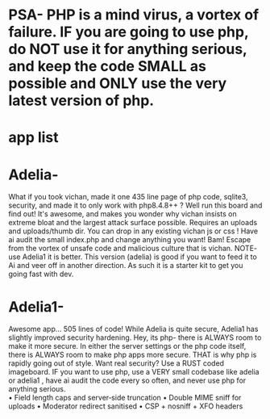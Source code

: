 # PSA- PHP is a mind virus, a vortex of failure. IF you are going to use php, do NOT use it for anything serious, and keep the code SMALL as possible and ONLY use the very latest version of php.


# app list

 # Adelia- 

What if you took vichan, made it one 435 line page of php code, sqlite3, security, and made it to only work with php8.4.8++ ? Well run this board and find out! It's awesome, and makes you wonder why vichan insists on extreme bloat and the largest attack surface possible. Requires an uploads and uploads/thumb dir.  You can drop in any  existing vichan js or css ! Have ai audit the small index.php and change anything you want! Bam! Escape from the vortex of unsafe code and malicious culture that is vichan. NOTE- use Adelia1 it is better. This version (adelia) is good if you want to feed it to Ai and veer off in another direction. As such it is a starter kit to get you going fast with dev. 


# Adelia1- 

Awesome app... 505 lines of code! While Adelia is quite secure, Adelia1 has slightly improved security hardening. Hey, its php- there is ALWAYS room to make it more secure. In either the server settings or the php code itself, there is ALWAYS room to make php apps more secure. THAT is why php is rapidly going out of style. Want real security? Use a RUST coded imageboard. IF you want to use php, use a VERY small codebase like adelia or adelia1 , have ai audit the code every so often, and never use php for anything serious.  
  • Field length caps and server‑side truncation
  • Double MIME sniff for uploads
  • Moderator redirect sanitised
  • CSP + nosniff + XFO headers
